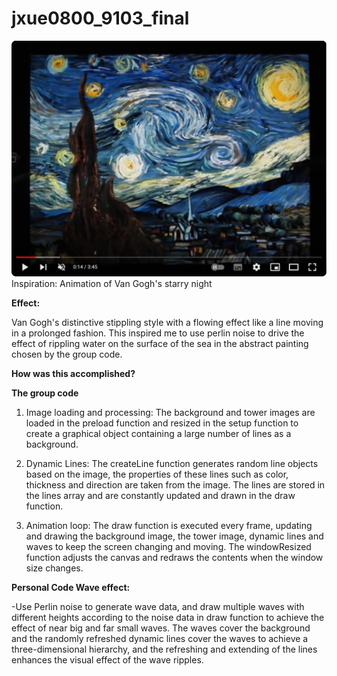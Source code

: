 # jxue0800_9103_final




![starry night](assets/starry%20night.png)
Inspiration: Animation of Van Gogh's starry night

**Effect:**

Van Gogh's distinctive stippling style with a flowing effect like a line moving in a prolonged fashion. This inspired me to use perlin noise to drive the effect of rippling water on the surface of the sea in the abstract painting chosen by the group code.






**How was this accomplished?**

**The group code**

1. Image loading and processing: The background and tower images are loaded in the preload function and resized in the setup function to create a graphical object containing a large number of lines as a background.

1. Dynamic Lines: The createLine function generates random line objects based on the image, the properties of these lines such as color, thickness and direction are taken from the image. The lines are stored in the lines array and are constantly updated and drawn in the draw function.

1. Animation loop: The draw function is executed every frame, updating and drawing the background image, the tower image, dynamic lines and waves to keep the screen changing and moving. The windowResized function adjusts the canvas and redraws the contents when the window size changes.








**Personal Code Wave effect:**

 -Use Perlin noise to generate wave data, and draw multiple waves with different heights according to the noise data in draw function to achieve the effect of near big and far small waves. The waves cover the background and the randomly refreshed dynamic lines cover the waves to achieve a three-dimensional hierarchy, and the refreshing and extending of the lines enhances the visual effect of the wave ripples.
